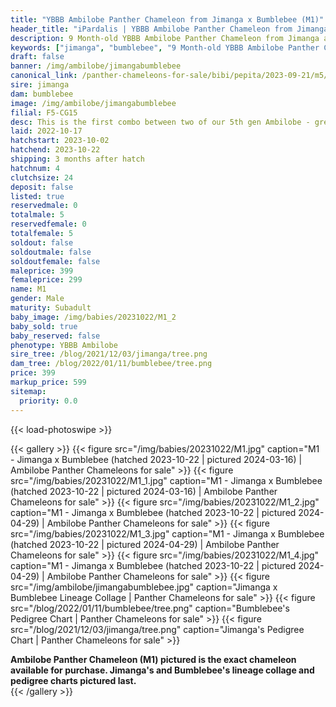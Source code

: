 ```yaml
---
title: "YBBB Ambilobe Panther Chameleon from Jimanga x Bumblebee (M1)"
header_title: "iPardalis | YBBB Ambilobe Panther Chameleon from Jimanga x Bumblebee | M1"
description: 9 Month-old YBBB Ambilobe Panther Chameleon from Jimanga and Bumblebee. This is the first combo between two of our 5th gen Ambilobe - great ybbb combo! We've included sire and dam dendrograms if available, but you can view our Jimanga or Bumblebee breeder pages for more information.
keywords: ["jimanga", "bumblebee", "9 Month-old YBBB Ambilobe Panther Chameleon", "baby chameleons for sale", "buy panther chameleon", "panther for sale", "ambilobe panther chameleons for sale", "ambilobe panther chameleon for sale"]
draft: false
banner: /img/ambilobe/jimangabumblebee
canonical_link: /panther-chameleons-for-sale/bibi/pepita/2023-09-21/m5/
sire: jimanga
dam: bumblebee
image: /img/ambilobe/jimangabumblebee
filial: F5-CG15
desc: This is the first combo between two of our 5th gen Ambilobe - great ybbb combo!
laid: 2022-10-17
hatchstart: 2023-10-02
hatchend: 2023-10-22
shipping: 3 months after hatch
hatchnum: 4
clutchsize: 24
deposit: false
listed: true
reservedmale: 0
totalmale: 5
reservedfemale: 0
totalfemale: 5
soldout: false
soldoutmale: false
soldoutfemale: false
maleprice: 399
femaleprice: 299
name: M1
gender: Male
maturity: Subadult
baby_image: /img/babies/20231022/M1_2
baby_sold: true
baby_reserved: false
phenotype: YBBB Ambilobe
sire_tree: /blog/2021/12/03/jimanga/tree.png
dam_tree: /blog/2022/01/11/bumblebee/tree.png
price: 399
markup_price: 599
sitemap: 
  priority: 0.0
---
```


{{< load-photoswipe >}}

{{< gallery >}}
  {{< figure src="/img/babies/20231022/M1.jpg" caption="M1 - Jimanga x Bumblebee (hatched 2023-10-22 | pictured 2024-03-16) | Ambilobe Panther Chameleons for sale" >}}
  {{< figure src="/img/babies/20231022/M1_1.jpg" caption="M1 - Jimanga x Bumblebee (hatched 2023-10-22 | pictured 2024-03-16) | Ambilobe Panther Chameleons for sale" >}}
  {{< figure src="/img/babies/20231022/M1_2.jpg" caption="M1 - Jimanga x Bumblebee (hatched 2023-10-22 | pictured 2024-04-29) | Ambilobe Panther Chameleons for sale" >}}
  {{< figure src="/img/babies/20231022/M1_3.jpg" caption="M1 - Jimanga x Bumblebee (hatched 2023-10-22 | pictured 2024-04-29) | Ambilobe Panther Chameleons for sale" >}}
  {{< figure src="/img/babies/20231022/M1_4.jpg" caption="M1 - Jimanga x Bumblebee (hatched 2023-10-22 | pictured 2024-04-29) | Ambilobe Panther Chameleons for sale" >}}
  {{< figure src="/img/ambilobe/jimangabumblebee.jpg" caption="Jimanga x Bumblebee Lineage Collage | Panther Chameleons for sale" >}}
  {{< figure src="/blog/2022/01/11/bumblebee/tree.png" caption="Bumblebee's Pedigree Chart | Panther Chameleons for sale" >}}
  {{< figure src="/blog/2021/12/03/jimanga/tree.png" caption="Jimanga's Pedigree Chart | Panther Chameleons for sale" >}}
  <figcaption itemprop="description"><strong>Ambilobe Panther Chameleon (M1) pictured is the exact chameleon available for purchase. Jimanga's and Bumblebee's lineage collage and pedigree charts pictured last.</strong></figcaption>
{{< /gallery >}}
